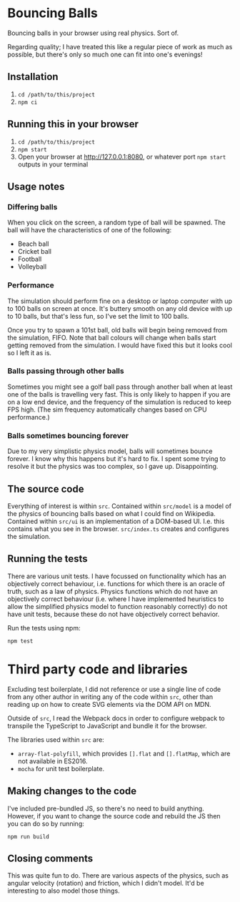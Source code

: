 # Bouncing Balls

Bouncing balls in your browser using real physics. Sort of.

Regarding quality; I have treated this like a regular piece of work as much as possible, but there's only so much one can fit into one's evenings!

## Installation

1. `cd /path/to/this/project`
2. `npm ci`

## Running this in your browser

1. `cd /path/to/this/project`
2. `npm start`
3. Open your browser at http://127.0.0.1:8080, or whatever port `npm start` outputs in your terminal

## Usage notes

### Differing balls

When you click on the screen, a random type of ball will be spawned. The ball will have the characteristics of one of the following:

* Beach ball
* Cricket ball
* Football
* Volleyball

### Performance

The simulation should perform fine on a desktop or laptop computer with up to 100 balls on screen at once. It's buttery smooth on any old device with up to 10 balls, but that's less fun, so I've set the limit to 100 balls.

Once you try to spawn a 101st ball, old balls will begin being removed from the simulation, FIFO. Note that ball colours will change when balls start getting removed from the simulation. I would have fixed this but it looks cool so I left it as is.

### Balls passing through other balls

Sometimes you might see a golf ball pass through another ball when at least one of the balls is travelling very fast. This is only likely to happen if you are on a low end device, and the frequency of the simulation is reduced to keep FPS high. (The sim frequency automatically changes based on CPU performance.)

### Balls sometimes bouncing forever

Due to my very simplistic physics model, balls will sometimes bounce forever. I know why this happens but it's hard to fix. I spent some trying to resolve it but the physics was too complex, so I gave up. Disappointing.

## The source code

Everything of interest is within `src`. Contained within `src/model` is a model of the physics of bouncing balls based on what I could find on Wikipedia. Contained within `src/ui` is an implementation of a DOM-based UI. I.e. this contains what you see in the browser. `src/index.ts` creates and configures the simulation.

## Running the tests

There are various unit tests. I have focussed on functionality which has an objectively correct behaviour, i.e. functions for which there is an oracle of truth, such as a law of physics. Physics functions which do not have an objectively correct behaviour (i.e. where I have implemented heuristics to allow the simplified physics model to function reasonably correctly) do not have unit tests, because these do not have objectively correct behavior.

Run the tests using npm:

```
npm test
```

# Third party code and libraries

Excluding test boilerplate, I did not reference or use a single line of code from any other author in writing any of the code within `src`, other than reading up on how to create SVG elements via the DOM API on MDN.

Outside of `src`, I read the Webpack docs in order to configure webpack to transpile the TypeScript to JavaScript and bundle it for the browser.

The libraries used within `src` are:
* `array-flat-polyfill`, which provides `[].flat` and `[].flatMap`, which are not available in ES2016.
* `mocha` for unit test boilerplate.

## Making changes to the code

I've included pre-bundled JS, so there's no need to build anything. However, if you want to change the source code and rebuild the JS then you can do so by running:

```
npm run build
```

## Closing comments

This was quite fun to do. There are various aspects of the physics, such as angular velocity (rotation) and friction, which I didn't model. It'd be interesting to also model those things.
